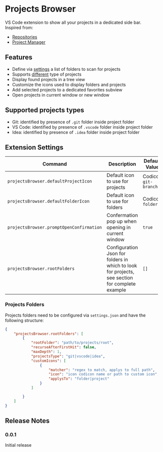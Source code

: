 # Projects Browser

VS Code extension to show all your projects in a dedicated side bar. Inspired from:

- [Repositories](https://marketplace.visualstudio.com/items?itemName=mohitsingh.repo)
- [Project Manager](https://marketplace.visualstudio.com/items?itemName=alefragnani.project-manager)

## Features

- Define via [settings](#extension-settings) a list of folders to scan for projects
- Supports [different](#supported-projects-types) type of projects
- Display found projects in a tree view
- Customize the icons used to display folders and projects
- Add selected projects to a dedicated favorites subview
- Open projects in current window or new window

## Supported projects types

- Git: identified by presence of `.git` folder inside project folder
- VS Code: identified by presence of `.vscode` folder inside project folder
- Idea: identified by presence of `.idea` folder inside project folder

## Extension Settings

| Command                                  | Description                                                                                    | Default Value        |
| ---------------------------------------- | ---------------------------------------------------------------------------------------------- | -------------------- |
| `projectsBrowser.defaultProjectIcon`     | Default icon to use for projects                                                               | Codicon `git-branch` |
| `projectsBrowser.defaultFolderIcon`      | Default icon to use for folders                                                                | Codicon `folder`     |
| `projectsBrowser.promptOpenConfirmation` | Confermation pop up when opening in current window                                             | `true`               |
| `projectsBrowser.rootFolders`            | Configuration Json for folders in which to look for projects, see section for complete example | `[]`                 |

### Projects Folders

Projects folders need to be configured via `settings.json` and have the following structure:

```json
{
    "projectsBrowser.rootFolders": [
        {
            "rootFolder": "path/to/projects/root",
            "recurseAfterFirstHit": false,
            "maxDepth": 1,
            "projectsType": "git|vscode|idea",
            "customIcons": [
                {
                    "matcher": "regex to match, applys to full path",
                    "icon": "icon codicon name or path to custom icon",
                    "applysTo": "folder|project"
                }
            ]

        }
    ]
}
```

## Release Notes

### 0.0.1

Initial release
